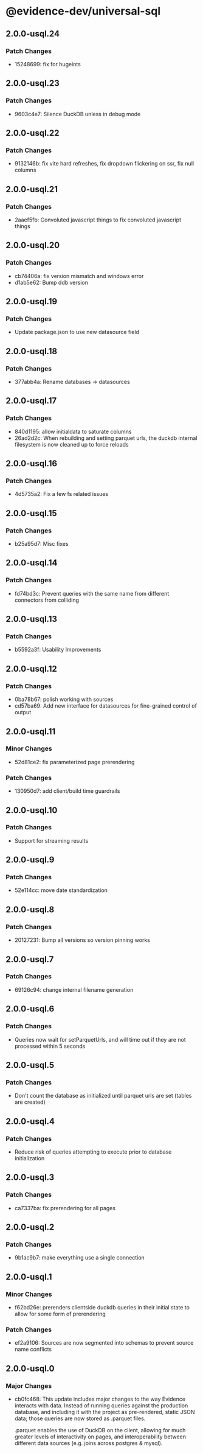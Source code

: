 # @evidence-dev/universal-sql

## 2.0.0-usql.24

### Patch Changes

- 15248699: fix for hugeints

## 2.0.0-usql.23

### Patch Changes

- 9603c4e7: Silence DuckDB unless in debug mode

## 2.0.0-usql.22

### Patch Changes

- 9132146b: fix vite hard refreshes, fix dropdown flickering on ssr, fix null columns

## 2.0.0-usql.21

### Patch Changes

- 2aaef5fb: Convoluted javascript things to fix convoluted javascript things

## 2.0.0-usql.20

### Patch Changes

- cb74406a: fix version mismatch and windows error
- d1ab5e62: Bump ddb version

## 2.0.0-usql.19

### Patch Changes

- Update package.json to use new datasource field

## 2.0.0-usql.18

### Patch Changes

- 377abb4a: Rename databases -> datasources

## 2.0.0-usql.17

### Patch Changes

- 840d1195: allow initialdata to saturate columns
- 26ad2d2c: When rebuilding and setting parquet urls, the duckdb internal filesystem is now cleaned up to force reloads

## 2.0.0-usql.16

### Patch Changes

- 4d5735a2: Fix a few fs related issues

## 2.0.0-usql.15

### Patch Changes

- b25a95d7: Misc fixes

## 2.0.0-usql.14

### Patch Changes

- fd74bd3c: Prevent queries with the same name from different connectors from colliding

## 2.0.0-usql.13

### Patch Changes

- b5592a3f: Usability Improvements

## 2.0.0-usql.12

### Patch Changes

- 0ba78b67: polish working with sources
- cd57ba69: Add new interface for datasources for fine-grained control of output

## 2.0.0-usql.11

### Minor Changes

- 52d81ce2: fix parameterized page prerendering

### Patch Changes

- 130950d7: add client/build time guardrails

## 2.0.0-usql.10

### Patch Changes

- Support for streaming results

## 2.0.0-usql.9

### Patch Changes

- 52e114cc: move date standardization

## 2.0.0-usql.8

### Patch Changes

- 20127231: Bump all versions so version pinning works

## 2.0.0-usql.7

### Patch Changes

- 69126c94: change internal filename generation

## 2.0.0-usql.6

### Patch Changes

- Queries now wait for setParquetUrls, and will time out if they are not processed within 5 seconds

## 2.0.0-usql.5

### Patch Changes

- Don't count the database as initialized until parquet urls are set (tables are created)

## 2.0.0-usql.4

### Patch Changes

- Reduce risk of queries attempting to execute prior to database initialization

## 2.0.0-usql.3

### Patch Changes

- ca7337ba: fix prerendering for all pages

## 2.0.0-usql.2

### Patch Changes

- 9b1ac9b7: make everything use a single connection

## 2.0.0-usql.1

### Minor Changes

- f62bd26e: prerenders clientside duckdb queries in their initial state to allow for some form of prerendering

### Patch Changes

- ef2a9106: Sources are now segmented into schemas to prevent source name conflicts

## 2.0.0-usql.0

### Major Changes

- cb0fc468: This update includes major changes to the way Evidence interacts with data.
  Instead of running queries against the production database, and including it
  with the project as pre-rendered, static JSON data; those queries are now stored as .parquet files.

  .parquet enables the use of DuckDB on the client, allowing for much greater levels of interactivity
  on pages, and interoperability between different data sources (e.g. joins across postgres & mysql).
